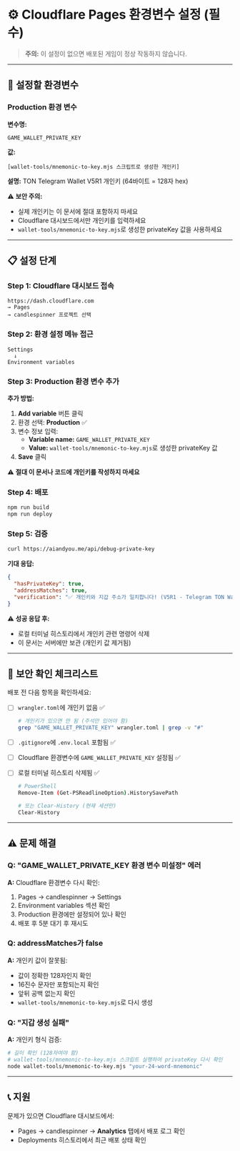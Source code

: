 # ⚙️ Cloudflare Pages 환경변수 설정 (필수)

> **주의:** 이 설정이 없으면 배포된 게임이 정상 작동하지 않습니다.

---

## 🔑 설정할 환경변수

### Production 환경 변수

**변수명:**
```
GAME_WALLET_PRIVATE_KEY
```

**값:**
```
[wallet-tools/mnemonic-to-key.mjs 스크립트로 생성한 개인키]
```

**설명:** TON Telegram Wallet V5R1 개인키 (64바이트 = 128자 hex)

⚠️ **보안 주의:** 
- 실제 개인키는 이 문서에 절대 포함하지 마세요
- Cloudflare 대시보드에서만 개인키를 입력하세요
- `wallet-tools/mnemonic-to-key.mjs`로 생성한 privateKey 값을 사용하세요

---

## 📋 설정 단계

### Step 1: Cloudflare 대시보드 접속
```
https://dash.cloudflare.com
→ Pages
→ candlespinner 프로젝트 선택
```

### Step 2: 환경 설정 메뉴 접근
```
Settings
  ↓
Environment variables
```

### Step 3: Production 환경 변수 추가

**추가 방법:**
1. **Add variable** 버튼 클릭
2. 환경 선택: **Production** ✅
3. 변수 정보 입력:
   - **Variable name:** `GAME_WALLET_PRIVATE_KEY`
   - **Value:** `wallet-tools/mnemonic-to-key.mjs`로 생성한 privateKey 값
4. **Save** 클릭

⚠️ **절대 이 문서나 코드에 개인키를 작성하지 마세요**

### Step 4: 배포
```bash
npm run build
npm run deploy
```

### Step 5: 검증
```bash
curl https://aiandyou.me/api/debug-private-key
```

**기대 응답:**
```json
{
  "hasPrivateKey": true,
  "addressMatches": true,
  "verification": "✅ 개인키와 지갑 주소가 일치합니다! (V5R1 - Telegram TON Wallet)"
}
```

⚠️ **성공 응답 후:**
- 로컬 터미널 히스토리에서 개인키 관련 명령어 삭제
- 이 문서는 서버에만 보관 (개인키 값 제거됨)

---

## 🔐 보안 확인 체크리스트

배포 전 다음 항목을 확인하세요:

- [ ] `wrangler.toml`에 개인키 없음 ✅
  ```bash
  # 개인키가 있으면 안 됨 (주석만 있어야 함)
  grep "GAME_WALLET_PRIVATE_KEY" wrangler.toml | grep -v "#"
  ```

- [ ] `.gitignore`에 `.env.local` 포함됨 ✅

- [ ] Cloudflare 환경변수에 `GAME_WALLET_PRIVATE_KEY` 설정됨 ✅

- [ ] 로컬 터미널 히스토리 삭제됨 ✅
  ```bash
  # PowerShell
  Remove-Item (Get-PSReadlineOption).HistorySavePath
  
  # 또는 Clear-History (현재 세션만)
  Clear-History
  ```

---

## ⚠️ 문제 해결

### Q: "GAME_WALLET_PRIVATE_KEY 환경 변수 미설정" 에러
**A:** Cloudflare 환경변수 다시 확인:
1. Pages → candlespinner → Settings
2. Environment variables 섹션 확인
3. Production 환경에만 설정되어 있나 확인
4. 배포 후 5분 대기 후 재시도

### Q: addressMatches가 false
**A:** 개인키 값이 잘못됨:
- 값이 정확한 128자인지 확인
- 16진수 문자만 포함되는지 확인
- 앞뒤 공백 없는지 확인
- `wallet-tools/mnemonic-to-key.mjs`로 다시 생성

### Q: "지갑 생성 실패"
**A:** 개인키 형식 검증:
```bash
# 길이 확인 (128자여야 함)
# wallet-tools/mnemonic-to-key.mjs 스크립트 실행하여 privateKey 다시 확인
node wallet-tools/mnemonic-to-key.mjs "your-24-word-mnemonic"
```

---

## 📞 지원

문제가 있으면 Cloudflare 대시보드에서:
- Pages → candlespinner → **Analytics** 탭에서 배포 로그 확인
- Deployments 히스토리에서 최근 배포 상태 확인


